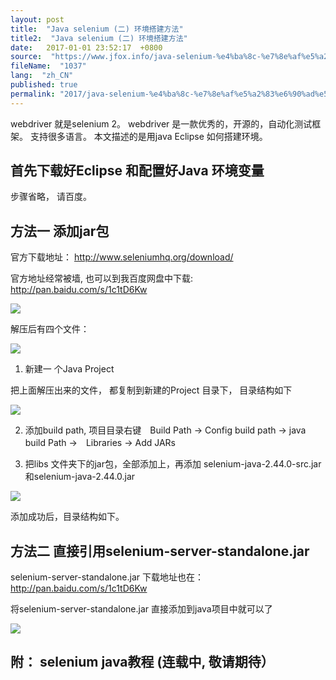 ```yaml
---
layout: post
title:  "Java selenium (二) 环境搭建方法"
title2:  "Java selenium (二) 环境搭建方法"
date:   2017-01-01 23:52:17  +0800
source:  "https://www.jfox.info/java-selenium-%e4%ba%8c-%e7%8e%af%e5%a2%83%e6%90%ad%e5%bb%ba%e6%96%b9%e6%b3%95.html"
fileName:  "1037"
lang:  "zh_CN"
published: true
permalink: "2017/java-selenium-%e4%ba%8c-%e7%8e%af%e5%a2%83%e6%90%ad%e5%bb%ba%e6%96%b9%e6%b3%95.html"
---
```


webdriver 就是selenium 2。 webdriver 是一款优秀的，开源的，自动化测试框架。 支持很多语言。 本文描述的是用java Eclipse 如何搭建环境。 

##  首先下载好Eclipse 和配置好Java 环境变量 

 步骤省略， 请百度。 

##  方法一 添加jar包 

 官方下载地址： http://www.seleniumhq.org/download/ 

 官方地址经常被墙, 也可以到我百度网盘中下载:　http://pan.baidu.com/s/1c1tD6Kw 

![](aea7a04.png)

 解压后有四个文件： 

![](31a7c71.png)

 1. 新建一 个Java Project 

 把上面解压出来的文件， 都复制到新建的Project 目录下， 目录结构如下 

![](b925680.png)

 2. 添加build path, 项目目录右键　Build Path -> Config build path -> java build Path ->　Libraries -> Add JARs 

 3. 把libs 文件夹下的jar包，全部添加上，再添加 selenium-java-2.44.0-src.jar和selenium-java-2.44.0.jar 

![](77e35d5.png)

 添加成功后，目录结构如下。 

##  方法二 直接引用selenium-server-standalone.jar 

 selenium-server-standalone.jar 下载地址也在： http://pan.baidu.com/s/1c1tD6Kw 

 将selenium-server-standalone.jar 直接添加到java项目中就可以了 

![](329bc09.png)

##  附： selenium java教程 (连载中, 敬请期待）
